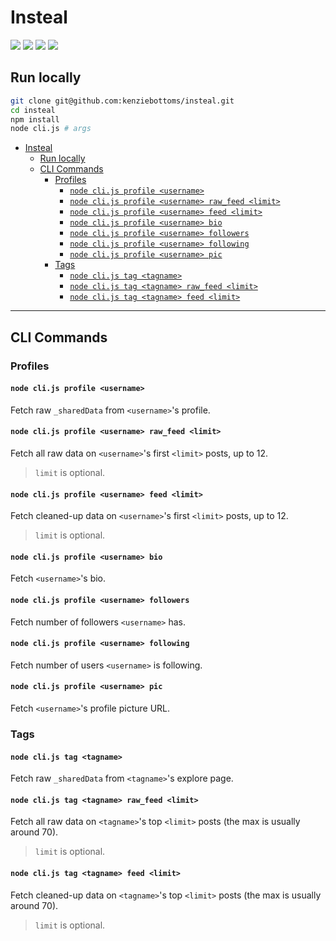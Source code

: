 # Insteal

![](https://img.shields.io/badge/data-instagram-cc006c.svg)
![](https://img.shields.io/badge/node-v9.11.1-61BC62.svg)
![](https://img.shields.io/badge/working_as_of-june_20_2018-blue.svg)
![](https://img.shields.io/badge/testing-chai+mocha-a40802.svg)

## Run locally

```bash
git clone git@github.com:kenziebottoms/insteal.git
cd insteal
npm install
node cli.js # args
```

<!-- TOC -->

- [Insteal](#insteal)
  - [Run locally](#run-locally)
  - [CLI Commands](#cli-commands)
    - [Profiles](#profiles)
      - [`node cli.js profile <username>`](#node-clijs-profile-username)
      - [`node cli.js profile <username> raw_feed <limit>`](#node-clijs-profile-username-raw_feed-limit)
      - [`node cli.js profile <username> feed <limit>`](#node-clijs-profile-username-feed-limit)
      - [`node cli.js profile <username> bio`](#node-clijs-profile-username-bio)
      - [`node cli.js profile <username> followers`](#node-clijs-profile-username-followers)
      - [`node cli.js profile <username> following`](#node-clijs-profile-username-following)
      - [`node cli.js profile <username> pic`](#node-clijs-profile-username-pic)
    - [Tags](#tags)
      - [`node cli.js tag <tagname>`](#node-clijs-tag-tagname)
      - [`node cli.js tag <tagname> raw_feed <limit>`](#node-clijs-tag-tagname-raw_feed-limit)
      - [`node cli.js tag <tagname> feed <limit>`](#node-clijs-tag-tagname-feed-limit)

<!-- /TOC -->

---

## CLI Commands

### Profiles

#### `node cli.js profile <username>`

Fetch raw `_sharedData` from `<username>`'s profile.

#### `node cli.js profile <username> raw_feed <limit>`

Fetch all raw data on `<username>`'s first `<limit>` posts, up to 12.

> `limit` is optional.

#### `node cli.js profile <username> feed <limit>`

Fetch cleaned-up data on `<username>`'s first `<limit>` posts, up to 12.

> `limit` is optional.

#### `node cli.js profile <username> bio`

Fetch `<username>`'s bio.

#### `node cli.js profile <username> followers`

Fetch number of followers `<username>` has.

#### `node cli.js profile <username> following`

Fetch number of users `<username>` is following.

#### `node cli.js profile <username> pic`

Fetch `<username>`'s profile picture URL.

### Tags

#### `node cli.js tag <tagname>`

Fetch raw `_sharedData` from `<tagname>`'s explore page.

#### `node cli.js tag <tagname> raw_feed <limit>`

Fetch all raw data on `<tagname>`'s top `<limit>` posts (the max is usually around 70).

> `limit` is optional.

#### `node cli.js tag <tagname> feed <limit>`

Fetch cleaned-up data on `<tagname>`'s top `<limit>` posts (the max is usually around 70).

> `limit` is optional.